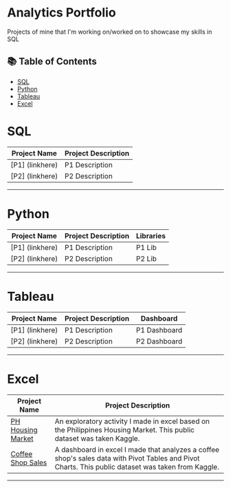 # Analytics Portfolio
Projects of mine that I'm working on/worked on to showcase my skills in SQL

## 📚 Table of Contents
- [SQL](#sql)
- [Python](#python)
- [Tableau](#tableau)
- [Excel](#excel)

# SQL
| Project Name| Project Description | 
|---|---|
| [P1] (linkhere) | P1 Description | 
| [P2] (linkhere) | P2 Description|  

***

# Python
| Project Name| Project Description | Libraries | 
|---|---|---|
| [P1] (linkhere) | P1 Description | P1 Lib |
| [P2] (linkhere) | P2 Description| P2 Lib |

***

# Tableau
| Project Name| Project Description | Dashboard | 
|---|---|---|
| [P1] (linkhere) | P1 Description | P1 Dashboard |
| [P2] (linkhere) | P2 Description| P2 Dashboard |

***

# Excel
| Project Name| Project Description | 
|---|---|
| [PH Housing Market](https://github.com/CAgulto19/Data-Portfolio/blob/main/Excel/PH%20Housing.xlsx) | An exploratory activity I made in excel based on the Philippines Housing Market. This public dataset was taken Kaggle. |
| [Coffee Shop Sales](https://github.com/CAgulto19/Data-Portfolio/blob/main/Excel/Coffee%20Shop%20Sales.xlsx) | A dashboard in excel I made that analyzes a coffee shop's sales data with Pivot Tables and Pivot Charts. This public dataset was taken from Kaggle. |

***
